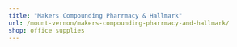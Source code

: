 ```yaml
---
title: "Makers Compounding Pharrmacy & Hallmark"
url: /mount-vernon/makers-compounding-pharrmacy-and-hallmark/
shop: office supplies
---
```

